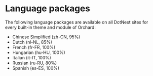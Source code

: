 # Language packages



The following language packages are available on all DotNest sites for every built-in theme and module of Orchard:

- Chinese Simplified (zh-CN, 95%)
- Dutch (nl-NL, 85%)
- French (fr-FR, 100%)
- Hungarian (hu-HU, 100%)
- Italian (it-IT, 100%)
- Russian (ru-RU, 80%)
- Spanish (es-ES, 100%)